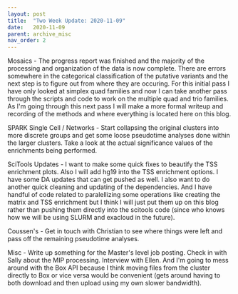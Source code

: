 ```yaml
---
layout: post
title:  "Two Week Update: 2020-11-09"
date:   2020-11-09
parent: archive_misc
nav_order: 2
---
```


Mosaics - The progress report was finished and the majority of the processing and organization of the data is now complete. There are errors somewhere in the categorical classification of the putative variants and the next step is to figure out from where they are occuring. For this initial pass I have only looked at simplex quad families and now I can take another pass through the scripts and code to work on the multiple quad and trio families. As I'm going through this next pass I will make a more formal writeup and recording of the methods and where everything is located here on this blog.

SPARK Single Cell / Networks - Start collapsing the original clusters into more discrete groups and get some loose pseudotime analyses done within the larger clusters. Take a look at the actual significance values of the enrichments being performed.

SciTools Updates - I want to make some quick fixes to beautify the TSS enrichment plots. Also I will add hg19 into the TSS enrichment options. I have some DA updates that can get pushed as well. I also want to do another quick cleaning and updating of the dependencies. And I have handful of code related to paralellizing some operations like creating the matrix and TSS enrichment but I think I will just put them up on this blog rather than pushing them directly into the scitools code (since who knows how we will be using SLURM and exacloud in the future).

Coussen's - Get in touch with Christian to see where things were left and pass off the remaining pseudotime analyses.

Misc - Write up something for the Master's level job posting. Check in with Sally about the MIP processing. Interview with Ellen. And I'm going to mess around with the Box API because I think moving files from the cluster directly to Box or vice versa would be convenient (gets around having to both download and then upload using my own slower bandwidth).
